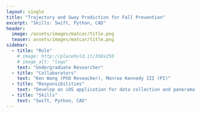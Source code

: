 ```yaml
---
layout: single
title: "Trajectory and Sway Prediction for Fall Prevention"
excerpt: "Skills: Swift, Python, CAD"
header:
  image: /assets/images/matcar/title.png
  teaser: assets/images/matcar/title.png
sidebar:
  - title: "Role"
    # image: http://placehold.it/350x250
    # image_alt: "logo"
    text: "Undergraduate Researcher"
  - title: "Collaborators"
    text: "Ken Wang (PhD Reseacher), Monroe Kennedy III (PI)"
  - title: "Responsibilities"
    text: "Develop an iOS application for data collection and panorama generation"
  - title: "Skills"
    text: "Swift, Python, CAD"
---
```

